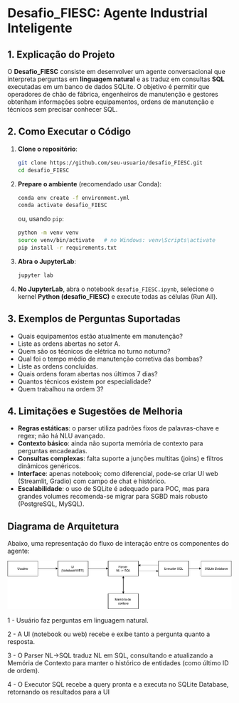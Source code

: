# Desafio\_FIESC: Agente Industrial Inteligente

## 1. Explicação do Projeto

O **Desafio\_FIESC** consiste em desenvolver um agente conversacional que interpreta perguntas em **linguagem natural** e as traduz em consultas **SQL** executadas em um banco de dados SQLite. O objetivo é permitir que operadores de chão de fábrica, engenheiros de manutenção e gestores obtenham informações sobre equipamentos, ordens de manutenção e técnicos sem precisar conhecer SQL.

## 2. Como Executar o Código

1. **Clone o repositório**:

   ```bash
   git clone https://github.com/seu-usuario/desafio_FIESC.git
   cd desafio_FIESC
   ```

2. **Prepare o ambiente** (recomendado usar Conda):

   ```bash
   conda env create -f environment.yml
   conda activate desafio_FIESC
   ```

   ou, usando `pip`:

   ```bash
   python -m venv venv
   source venv/bin/activate   # no Windows: venv\Scripts\activate
   pip install -r requirements.txt
   ```

3. **Abra o JupyterLab**:

   ```bash
   jupyter lab
   ```

4. **No JupyterLab**, abra o notebook `desafio_FIESC.ipynb`, selecione o kernel **Python (desafio\_FIESC)** e execute todas as células (Run All).

## 3. Exemplos de Perguntas Suportadas

* Quais equipamentos estão atualmente em manutenção?
* Liste as ordens abertas no setor A.
* Quem são os técnicos de elétrica no turno noturno?
* Qual foi o tempo médio de manutenção corretiva das bombas?
* Liste as ordens concluídas.
* Quais ordens foram abertas nos últimos 7 dias?
* Quantos técnicos existem por especialidade?
* Quem trabalhou na ordem 3?

## 4. Limitações e Sugestões de Melhoria

* **Regras estáticas**: o parser utiliza padrões fixos de palavras-chave e regex; não há NLU avançado.
* **Contexto básico**: ainda não suporta memória de contexto para perguntas encadeadas.
* **Consultas complexas**: falta suporte a junções multitas (joins) e filtros dinâmicos genéricos.
* **Interface**: apenas notebook; como diferencial, pode-se criar UI web (Streamlit, Gradio) com campo de chat e histórico.
* **Escalabilidade**: o uso de SQLite é adequado para POC, mas para grandes volumes recomenda-se migrar para SGBD mais robusto (PostgreSQL, MySQL).

## Diagrama de Arquitetura

Abaixo, uma representação do fluxo de interação entre os componentes do agente:

<p align="center">
  <img src="Diagrama.png" alt="Diagrama de Arquitetura" width="600"/>
</p>

1 - Usuário faz perguntas em linguagem natural.

2 - A UI (notebook ou web) recebe e exibe tanto a pergunta quanto a resposta.

3 - O Parser NL→SQL traduz NL em SQL, consultando e atualizando a Memória de Contexto para manter o histórico de entidades (como último ID de ordem).

4 - O Executor SQL recebe a query pronta e a executa no SQLite Database, retornando os resultados para a UI
